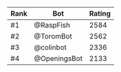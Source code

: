 Rank|Bot|Rating
---|---|---
#1|@RaspFish|2584
#2|@ToromBot|2562
#3|@colinbot|2336
#4|@OpeningsBot|2133
